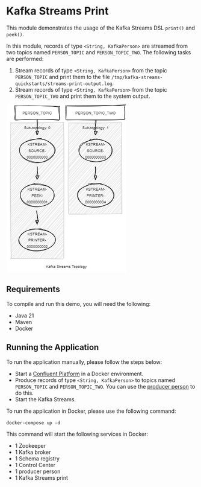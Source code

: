 # Kafka Streams Print

This module demonstrates the usage of the Kafka Streams DSL `print()` and `peek()`.

In this module, records of type `<String, KafkaPerson>` are streamed from two topics named `PERSON_TOPIC`
and `PERSON_TOPIC_TWO`.
The following tasks are performed:

1. Stream records of type `<String, KafkaPerson>` from the topic `PERSON_TOPIC` and print them to the
   file `/tmp/kafka-streams-quickstarts/streams-print-output.log`.
2. Stream records of type `<String, KafkaPerson>` from the topic `PERSON_TOPIC_TWO` and print them to the system output.

![topology.png](topology.png)

## Requirements

To compile and run this demo, you will need the following:

- Java 21
- Maven
- Docker

## Running the Application

To run the application manually, please follow the steps below:

- Start
  a [Confluent Platform](https://docs.confluent.io/platform/current/quickstart/ce-docker-quickstart.html#step-1-download-and-start-cp)
  in a Docker environment.
- Produce records of type `<String, KafkaPerson>` to topics named `PERSON_TOPIC` and `PERSON_TOPIC_TWO`. You can use
  the [producer person](../specific-producers/kafka-streams-producer-person) to do this.
- Start the Kafka Streams.

To run the application in Docker, please use the following command:

```console
docker-compose up -d
```

This command will start the following services in Docker:

- 1 Zookeeper
- 1 Kafka broker
- 1 Schema registry
- 1 Control Center
- 1 producer person
- 1 Kafka Streams print